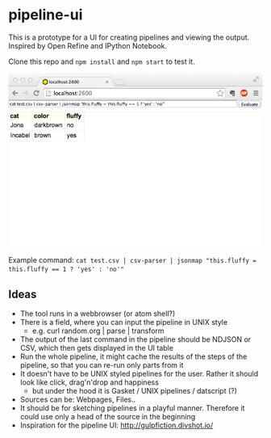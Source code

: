 # pipeline-ui

This is a prototype for a UI for creating pipelines and viewing the output. Inspired by Open Refine and
IPython Notebook.

Clone this repo and `npm install` and `npm start` to test it.

![screenshot](screen.png)

Example command: ```cat test.csv | csv-parser | jsonmap "this.fluffy = this.fluffy == 1 ? 'yes' : 'no'"```

## Ideas
- The tool runs in a webbrowser (or atom shell?)
- There is a field, where you can input the pipeline in UNIX style
  - e.g. curl random.org | parse | transform
- The output of the last command in the pipeline should be NDJSON or CSV, which then gets displayed in the UI table
- Run the whole pipeline, it might cache the results of the steps of the pipeline, so that you can re-run only parts from it
- It doesn't have to be UNIX styled pipelines for the user. Rather it should look like click, drag'n'drop and happiness
  - but under the hood it is Gasket / UNIX pipelines / datscript (?)
- Sources can be: Webpages, Files..
- It should be for sketching pipelines in a playful manner. Therefore it could use only a head of the source in the beginning
- Inspiration for the pipeline UI: http://gulpfiction.divshot.io/